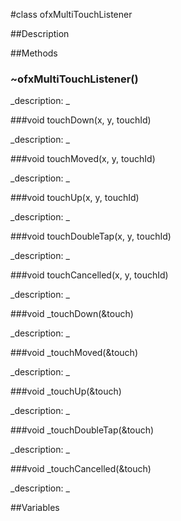 #class ofxMultiTouchListener


##Description



















##Methods



### ~ofxMultiTouchListener()

<!--
_syntax: ~ofxMultiTouchListener()_
_name: ~ofxMultiTouchListener_
_returns: _
_returns_description: _
_parameters: _
_access: public_
_version_started: 007_
_version_deprecated: _
_summary: _
_constant: False_
_static: no_
_visible: True_
_advanced: False_
-->

_description: _





















<!----------------------------------------------------------------------------->

###void touchDown(x, y, touchId)

<!--
_syntax: touchDown(x, y, touchId)_
_name: touchDown_
_returns: void_
_returns_description: _
_parameters: float x, float y, int touchId_
_access: public_
_version_started: 007_
_version_deprecated: _
_summary: _
_constant: False_
_static: no_
_visible: True_
_advanced: False_
-->

_description: _





















<!----------------------------------------------------------------------------->

###void touchMoved(x, y, touchId)

<!--
_syntax: touchMoved(x, y, touchId)_
_name: touchMoved_
_returns: void_
_returns_description: _
_parameters: float x, float y, int touchId_
_access: public_
_version_started: 007_
_version_deprecated: _
_summary: _
_constant: False_
_static: no_
_visible: True_
_advanced: False_
-->

_description: _





















<!----------------------------------------------------------------------------->

###void touchUp(x, y, touchId)

<!--
_syntax: touchUp(x, y, touchId)_
_name: touchUp_
_returns: void_
_returns_description: _
_parameters: float x, float y, int touchId_
_access: public_
_version_started: 007_
_version_deprecated: _
_summary: _
_constant: False_
_static: no_
_visible: True_
_advanced: False_
-->

_description: _





















<!----------------------------------------------------------------------------->

###void touchDoubleTap(x, y, touchId)

<!--
_syntax: touchDoubleTap(x, y, touchId)_
_name: touchDoubleTap_
_returns: void_
_returns_description: _
_parameters: float x, float y, int touchId_
_access: public_
_version_started: 007_
_version_deprecated: _
_summary: _
_constant: False_
_static: no_
_visible: True_
_advanced: False_
-->

_description: _





















<!----------------------------------------------------------------------------->

###void touchCancelled(x, y, touchId)

<!--
_syntax: touchCancelled(x, y, touchId)_
_name: touchCancelled_
_returns: void_
_returns_description: _
_parameters: float x, float y, int touchId_
_access: public_
_version_started: 007_
_version_deprecated: _
_summary: _
_constant: False_
_static: no_
_visible: True_
_advanced: False_
-->

_description: _





















<!----------------------------------------------------------------------------->

###void _touchDown(&touch)

<!--
_syntax: _touchDown(&touch)_
_name: _touchDown_
_returns: void_
_returns_description: _
_parameters: ofTouchEventArgs &touch_
_access: public_
_version_started: 007_
_version_deprecated: _
_summary: _
_constant: False_
_static: no_
_visible: True_
_advanced: False_
-->

_description: _





















<!----------------------------------------------------------------------------->

###void _touchMoved(&touch)

<!--
_syntax: _touchMoved(&touch)_
_name: _touchMoved_
_returns: void_
_returns_description: _
_parameters: ofTouchEventArgs &touch_
_access: public_
_version_started: 007_
_version_deprecated: _
_summary: _
_constant: False_
_static: no_
_visible: True_
_advanced: False_
-->

_description: _





















<!----------------------------------------------------------------------------->

###void _touchUp(&touch)

<!--
_syntax: _touchUp(&touch)_
_name: _touchUp_
_returns: void_
_returns_description: _
_parameters: ofTouchEventArgs &touch_
_access: public_
_version_started: 007_
_version_deprecated: _
_summary: _
_constant: False_
_static: no_
_visible: True_
_advanced: False_
-->

_description: _





















<!----------------------------------------------------------------------------->

###void _touchDoubleTap(&touch)

<!--
_syntax: _touchDoubleTap(&touch)_
_name: _touchDoubleTap_
_returns: void_
_returns_description: _
_parameters: ofTouchEventArgs &touch_
_access: public_
_version_started: 007_
_version_deprecated: _
_summary: _
_constant: False_
_static: no_
_visible: True_
_advanced: False_
-->

_description: _





















<!----------------------------------------------------------------------------->

###void _touchCancelled(&touch)

<!--
_syntax: _touchCancelled(&touch)_
_name: _touchCancelled_
_returns: void_
_returns_description: _
_parameters: ofTouchEventArgs &touch_
_access: public_
_version_started: 007_
_version_deprecated: _
_summary: _
_constant: False_
_static: no_
_visible: True_
_advanced: False_
-->

_description: _





















<!----------------------------------------------------------------------------->

##Variables



